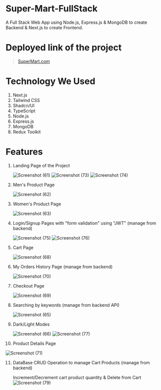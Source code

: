 # Super-Mart-FullStack
A Full Stack Web App using Node.js, Express.js &amp; MongoDB to create Backend &amp; Next.js to create Frontend.

# Deployed link of the project

> [SuperMart.com](https://super-mart-full-stack.vercel.app/)
# Technology We Used
1. Next.js
2. Tailwind CSS
3. Shadcn/UI
4. TypeScript
5. Node.js
6. Express.js
7. MongoDB
8. Redux Toolkit

# Features 

1. Landing Page of the Project
   
   ![Screenshot (61)](https://github.com/user-attachments/assets/2e6de1ae-0635-4265-a0ca-b7e175f2c5ef)
   ![Screenshot (73)](https://github.com/user-attachments/assets/0a7b5e5b-b9b8-4bb4-849a-a821913ab70d)
   ![Screenshot (74)](https://github.com/user-attachments/assets/b4eeccf6-676a-4332-b36d-4ff597f44529)

2. Men's Product Page

   ![Screenshot (62)](https://github.com/user-attachments/assets/18522e6b-b25a-496d-95e2-05c1084872d1)

3. Women's Product Page

   ![Screenshot (63)](https://github.com/user-attachments/assets/30b98430-ee07-436d-91df-4d989e612220)

4. Login/Signup Pages with "form validation" using "JWT" (manage from backend)

   ![Screenshot (75)](https://github.com/user-attachments/assets/ea62c9e1-285d-46cd-b001-136aa72d0424)
   ![Screenshot (76)](https://github.com/user-attachments/assets/f337a854-a1a0-4ba5-9350-38c2dcdaa90a)

5. Cart Page

   ![Screenshot (68)](https://github.com/user-attachments/assets/ce9eb643-f0a4-48ae-ad1c-436c68ed4e0f)

6. My Orders History Page (manage from backend)

   ![Screenshot (70)](https://github.com/user-attachments/assets/dbf0d741-65b3-462c-847a-025e51b033e3)

7. Checkout Page

   ![Screenshot (69)](https://github.com/user-attachments/assets/cb127a3f-f169-412e-aede-23e605b7e7d7)

8. Searching by keywords (manage from backend API)

   ![Screenshot (65)](https://github.com/user-attachments/assets/ccd24989-d36d-4d71-a571-019a39ad03f3)

9. Dark/Light Modes

   ![Screenshot (66)](https://github.com/user-attachments/assets/3f5ebbea-1c92-4996-81e8-497484ae931a)
   ![Screenshot (77)](https://github.com/user-attachments/assets/7548eb3a-c76b-4ed2-b6b0-037bf1ce4768)

10. Product Details Page

   ![Screenshot (71)](https://github.com/user-attachments/assets/23dfa24a-9470-4411-869a-03c6846088e8)

11. DataBase CRUD Operation to manage Cart Products (manage from backend)

    Increment/Decrement cart product quantity & Delete from Cart
    ![Screenshot (79)](https://github.com/user-attachments/assets/cabe580f-8942-4f7f-a398-adeabff51613)





